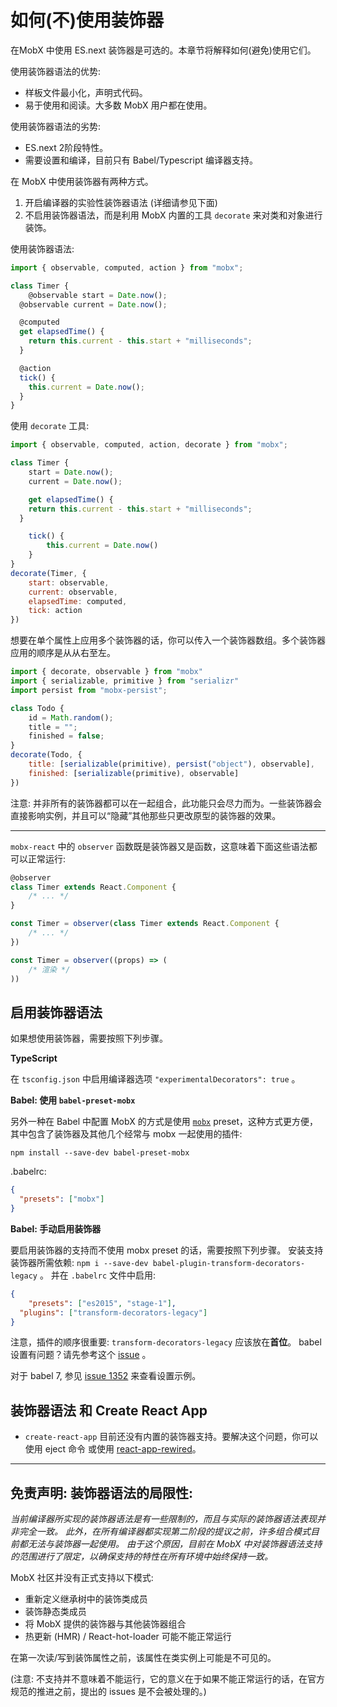 # 如何(不)使用装饰器

在MobX 中使用 ES.next 装饰器是可选的。本章节将解释如何(避免)使用它们。

使用装饰器语法的优势:

* 样板文件最小化，声明式代码。
* 易于使用和阅读。大多数 MobX 用户都在使用。

使用装饰器语法的劣势:

* ES.next 2阶段特性。
* 需要设置和编译，目前只有 Babel/Typescript 编译器支持。

在 MobX 中使用装饰器有两种方式。

1.  开启编译器的实验性装饰器语法 (详细请参见下面)
2.  不启用装饰器语法，而是利用 MobX 内置的工具 `decorate` 来对类和对象进行装饰。

使用装饰器语法:

```javascript
import { observable, computed, action } from "mobx";

class Timer {
	@observable start = Date.now();
  @observable current = Date.now();

  @computed
  get elapsedTime() {
    return this.current - this.start + "milliseconds";
  }

  @action
  tick() {
    this.current = Date.now();
  }
}
```

使用 `decorate` 工具:

```javascript
import { observable, computed, action, decorate } from "mobx";

class Timer {
	start = Date.now();
	current = Date.now();

	get elapsedTime() {
    return this.current - this.start + "milliseconds";
  }

	tick() {
		this.current = Date.now()
	}
}
decorate(Timer, {
	start: observable,
	current: observable,
	elapsedTime: computed,
	tick: action
})
```

想要在单个属性上应用多个装饰器的话，你可以传入一个装饰器数组。多个装饰器应用的顺序是从从右至左。

```javascript
import { decorate, observable } from "mobx"
import { serializable, primitive } from "serializr"
import persist from "mobx-persist";

class Todo {
    id = Math.random();
    title = "";
    finished = false;
}
decorate(Todo, {
    title: [serializable(primitive), persist("object"), observable],
    finished: [serializable(primitive), observable]
})
```

注意: 并非所有的装饰器都可以在一起组合，此功能只会尽力而为。一些装饰器会直接影响实例，并且可以“隐藏”其他那些只更改原型的装饰器的效果。

---

`mobx-react` 中的 `observer` 函数既是装饰器又是函数，这意味着下面这些语法都可以正常运行:

```javascript
@observer
class Timer extends React.Component {
	/* ... */
}

const Timer = observer(class Timer extends React.Component {
	/* ... */
})

const Timer = observer((props) => (
	/* 渲染 */
))
```

## 启用装饰器语法

如果想使用装饰器，需要按照下列步骤。

**TypeScript**

在 `tsconfig.json` 中启用编译器选项 `"experimentalDecorators": true` 。

**Babel: 使用 `babel-preset-mobx`**

另外一种在 Babel 中配置 MobX 的方式是使用 [`mobx`](https://github.com/zwhitchcox/babel-preset-mobx) preset，这种方式更方便，其中包含了装饰器及其他几个经常与 mobx 一起使用的插件:

```
npm install --save-dev babel-preset-mobx
```

.babelrc:

```json
{
  "presets": ["mobx"]
}
```

**Babel: 手动启用装饰器**

要启用装饰器的支持而不使用 mobx preset 的话，需要按照下列步骤。
安装支持装饰器所需依赖: `npm i --save-dev babel-plugin-transform-decorators-legacy` 。
并在 `.babelrc` 文件中启用:

```json
{
	"presets": ["es2015", "stage-1"],
  "plugins": ["transform-decorators-legacy"]
}
```

注意，插件的顺序很重要: `transform-decorators-legacy` 应该放在**首位**。
babel 设置有问题？请先参考这个 [issue](https://github.com/mobxjs/mobx/issues/105) 。

对于 babel 7, 参见 [issue 1352](https://github.com/mobxjs/mobx/issues/1352) 来查看设置示例。

## 装饰器语法 和 Create React App

* `create-react-app` 目前还没有内置的装饰器支持。要解决这个问题，你可以使用 eject 命令 或使用 [react-app-rewired](https://github.com/timarney/react-app-rewired/tree/master/packages/react-app-rewire-mobx)。

---

## 免责声明: 装饰器语法的局限性:

_当前编译器所实现的装饰器语法是有一些限制的，而且与实际的装饰器语法表现并非完全一致。
此外，在所有编译器都实现第二阶段的提议之前，许多组合模式目前都无法与装饰器一起使用。
由于这个原因，目前在 MobX 中对装饰器语法支持的范围进行了限定，以确保支持的特性在所有环境中始终保持一致。_

MobX 社区并没有正式支持以下模式:

* 重新定义继承树中的装饰类成员
* 装饰静态类成员
* 将 MobX 提供的装饰器与其他装饰器组合
* 热更新 (HMR) / React-hot-loader 可能不能正常运行

在第一次读/写到装饰属性之前，该属性在类实例上可能是不可见的。

(注意: 不支持并不意味着不能运行，它的意义在于如果不能正常运行的话，在官方规范的推进之前，提出的 issues 是不会被处理的。)
